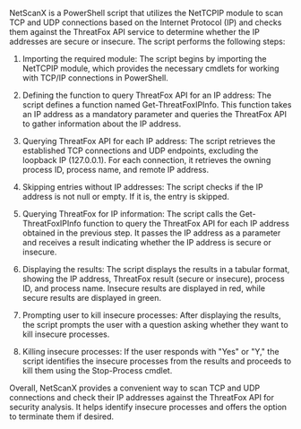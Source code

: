 

NetScanX is a PowerShell script that utilizes the NetTCPIP module to scan TCP and UDP connections based on the Internet Protocol (IP) and checks them against the ThreatFox API service to determine whether the IP addresses are secure or insecure. The script performs the following steps:

1. Importing the required module:
   The script begins by importing the NetTCPIP module, which provides the necessary cmdlets for working with TCP/IP connections in PowerShell.

2. Defining the function to query ThreatFox API for an IP address:
   The script defines a function named Get-ThreatFoxIPInfo. This function takes an IP address as a mandatory parameter and queries the ThreatFox API to gather information about the IP address.

3. Querying ThreatFox API for each IP address:
   The script retrieves the established TCP connections and UDP endpoints, excluding the loopback IP (127.0.0.1). For each connection, it retrieves the owning process ID, process name, and remote IP address.

4. Skipping entries without IP addresses:
   The script checks if the IP address is not null or empty. If it is, the entry is skipped.

5. Querying ThreatFox for IP information:
   The script calls the Get-ThreatFoxIPInfo function to query the ThreatFox API for each IP address obtained in the previous step. It passes the IP address as a parameter and receives a result indicating whether the IP address is secure or insecure.

6. Displaying the results:
   The script displays the results in a tabular format, showing the IP address, ThreatFox result (secure or insecure), process ID, and process name. Insecure results are displayed in red, while secure results are displayed in green.

7. Prompting user to kill insecure processes:
   After displaying the results, the script prompts the user with a question asking whether they want to kill insecure processes.

8. Killing insecure processes:
   If the user responds with "Yes" or "Y," the script identifies the insecure processes from the results and proceeds to kill them using the Stop-Process cmdlet.

Overall, NetScanX provides a convenient way to scan TCP and UDP connections and check their IP addresses against the ThreatFox API for security analysis. It helps identify insecure processes and offers the option to terminate them if desired.
